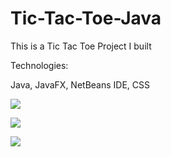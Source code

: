 # Tic-Tac-Toe-Java

This is a Tic Tac Toe Project I built

Technologies:

Java, JavaFX, NetBeans IDE, CSS


![](https://user-images.githubusercontent.com/14047551/27469168-ebbfc45c-57a2-11e7-9a84-064f7efec389.png)



![](https://user-images.githubusercontent.com/14047551/27469197-11fae14c-57a3-11e7-9232-e096072fe5d9.png)




![](https://user-images.githubusercontent.com/14047551/27469211-25d1410c-57a3-11e7-9f02-242f541dc6ce.png)



